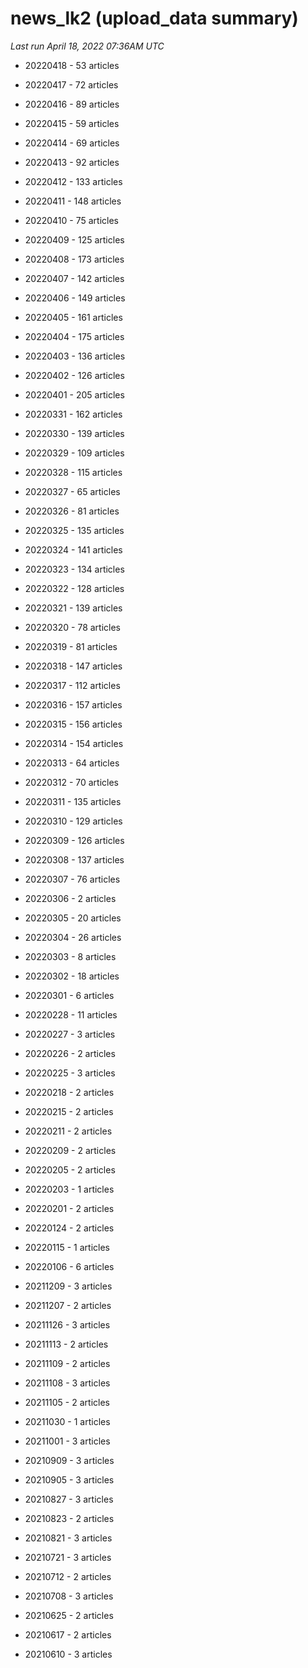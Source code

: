 # news_lk2 (upload_data summary)

*Last run April 18, 2022 07:36AM UTC*

* 20220418 - 53 articles

* 20220417 - 72 articles

* 20220416 - 89 articles

* 20220415 - 59 articles

* 20220414 - 69 articles

* 20220413 - 92 articles

* 20220412 - 133 articles

* 20220411 - 148 articles

* 20220410 - 75 articles

* 20220409 - 125 articles

* 20220408 - 173 articles

* 20220407 - 142 articles

* 20220406 - 149 articles

* 20220405 - 161 articles

* 20220404 - 175 articles

* 20220403 - 136 articles

* 20220402 - 126 articles

* 20220401 - 205 articles

* 20220331 - 162 articles

* 20220330 - 139 articles

* 20220329 - 109 articles

* 20220328 - 115 articles

* 20220327 - 65 articles

* 20220326 - 81 articles

* 20220325 - 135 articles

* 20220324 - 141 articles

* 20220323 - 134 articles

* 20220322 - 128 articles

* 20220321 - 139 articles

* 20220320 - 78 articles

* 20220319 - 81 articles

* 20220318 - 147 articles

* 20220317 - 112 articles

* 20220316 - 157 articles

* 20220315 - 156 articles

* 20220314 - 154 articles

* 20220313 - 64 articles

* 20220312 - 70 articles

* 20220311 - 135 articles

* 20220310 - 129 articles

* 20220309 - 126 articles

* 20220308 - 137 articles

* 20220307 - 76 articles

* 20220306 - 2 articles

* 20220305 - 20 articles

* 20220304 - 26 articles

* 20220303 - 8 articles

* 20220302 - 18 articles

* 20220301 - 6 articles

* 20220228 - 11 articles

* 20220227 - 3 articles

* 20220226 - 2 articles

* 20220225 - 3 articles

* 20220218 - 2 articles

* 20220215 - 2 articles

* 20220211 - 2 articles

* 20220209 - 2 articles

* 20220205 - 2 articles

* 20220203 - 1 articles

* 20220201 - 2 articles

* 20220124 - 2 articles

* 20220115 - 1 articles

* 20220106 - 6 articles

* 20211209 - 3 articles

* 20211207 - 2 articles

* 20211126 - 3 articles

* 20211113 - 2 articles

* 20211109 - 2 articles

* 20211108 - 3 articles

* 20211105 - 2 articles

* 20211030 - 1 articles

* 20211001 - 3 articles

* 20210909 - 3 articles

* 20210905 - 3 articles

* 20210827 - 3 articles

* 20210823 - 2 articles

* 20210821 - 3 articles

* 20210721 - 3 articles

* 20210712 - 2 articles

* 20210708 - 3 articles

* 20210625 - 2 articles

* 20210617 - 2 articles

* 20210610 - 3 articles